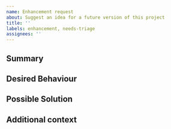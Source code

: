 ```yaml
---
name: Enhancement request
about: Suggest an idea for a future version of this project
title: ''
labels: enhancement, needs-triage
assignees: ''
---
```


[note]: # ' ^^ Provide a general summary of the request in the title above. ^^ '

## Summary

[note]: # ' Provide a brief overview of what the new feature is all about. '

## Desired Behaviour

[note]: # ' Tell us how the new feature should work. Be specific. '
[tip]: # ' Do NOT give us access or passwords to your New Relic account or API keys! '

## Possible Solution

[note]: # ' Not required. Suggest how to implement the addition or change. '

## Additional context

[tip]: # ' Why does this feature matter to you? What unique circumstances do you have? '
